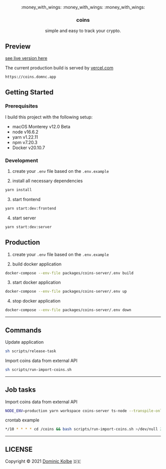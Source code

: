 <p align="center">
  <p align="center">:money_with_wings: :money_with_wings: :money_with_wings:</p>
  <h3 align="center">coins</h3>
  <p align="center">simple and easy to track your crypto.<p>
</p>

## Preview

[see live version here](https://coins.domnc.app)

The current production build is served by [vercel.com](https://vercel.com)

```http
https://coins.domnc.app
```

## Getting Started

### Prerequisites

I build this project with the following setup:

- macOS Monterey v12.0 Beta
- node v16.6.2
- yarn v1.22.11
- npm v7.20.3
- Docker v20.10.7

### Development

1. create your `.env` file based on the `.env.example`

2. install all necessary dependencies

```bash
yarn install
```

3. start frontend

```bash
yarn start:dev:frontend
```

4. start server

```bash
yarn start:dev:server
```

## Production

1. create your `.env` file based on the `.env.example`

2. build docker application

```bash
docker-compose --env-file packages/coins-server/.env build
```

3. start docker application

```bash
docker-compose --env-file packages/coins-server/.env up
```

4. stop docker application

```bash
docker-compose --env-file packages/coins-server/.env down
```

---

## Commands

Update application

```bash
sh scripts/release-task
```

Import coins data from external API

```bash
sh scripts/run-import-coins.sh
```

---

## Job tasks

Import coins data from external API

```bash
NODE_ENV=production yarn workspace coins-server ts-node --transpile-only ./src/tasks/run-import-coins.ts *OPTIONAL_PAGE*
```

crontab example

```bash
*/10 * * * * cd /coins && bash scripts/run-import-coins.sh >/dev/null 2>&1
```

---

## LICENSE

Copyright © 2021 [Dominic Kolbe](https://dominickolbe.dk) :de:
